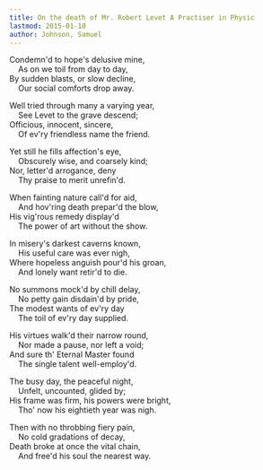 ```yaml
---
title: On the death of Mr. Robert Levet A Practiser in Physic
lastmod: 2015-01-10
author: Johnson, Samuel
---
```

Condemn'd to hope's delusive mine,  
&nbsp;&nbsp;&nbsp; As on we toil from day to day,   
By sudden blasts, or slow decline,  
&nbsp;&nbsp;&nbsp; Our social comforts drop away.  

Well tried through many a varying year,  
&nbsp;&nbsp;&nbsp; See Levet to the grave descend;   
Officious, innocent, sincere,  
&nbsp;&nbsp;&nbsp; Of ev'ry friendless name the friend.  

Yet still he fills affection's eye,  
&nbsp;&nbsp;&nbsp; Obscurely wise, and coarsely kind;   
Nor, letter'd arrogance, deny  
&nbsp;&nbsp;&nbsp; Thy praise to merit unrefin'd.  

When fainting nature call'd for aid,  
&nbsp;&nbsp;&nbsp; And hov'ring death prepar'd the blow,   
His vig'rous remedy display'd  
&nbsp;&nbsp;&nbsp; The power of art without the show.  

In misery's darkest caverns known,  
&nbsp;&nbsp;&nbsp; His useful care was ever nigh,   
Where hopeless anguish pour'd his groan,  
&nbsp;&nbsp;&nbsp; And lonely want retir'd to die.  

No summons mock'd by chill delay,  
&nbsp;&nbsp;&nbsp; No petty gain disdain'd by pride,   
The modest wants of ev'ry day  
&nbsp;&nbsp;&nbsp; The toil of ev'ry day supplied.  

His virtues walk'd their narrow round,  
&nbsp;&nbsp;&nbsp; Nor made a pause, nor left a void;   
And sure th' Eternal Master found  
&nbsp;&nbsp;&nbsp; The single talent well-employ'd.  

The busy day, the peaceful night,  
&nbsp;&nbsp;&nbsp; Unfelt, uncounted, glided by;   
His frame was firm, his powers were bright,  
&nbsp;&nbsp;&nbsp; Tho' now his eightieth year was nigh.  

Then with no throbbing fiery pain,  
&nbsp;&nbsp;&nbsp; No cold gradations of decay,   
Death broke at once the vital chain,  
&nbsp;&nbsp;&nbsp; And free'd his soul the nearest way.  

